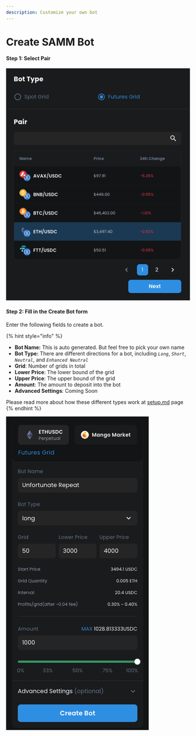 ```yaml
---
description: Customize your own bot
---
```


# Create SAMM Bot

#### Step 1: Select Pair

![](<../../.gitbook/assets/image (4).png>)

#### Step 2: Fill in the Create Bot form

Enter the following fields to create a bot.

{% hint style="info" %}
* **Bot Name:** This is auto generated. But feel free to pick your own name
* **Bot Type:** There are different directions for a bot, including _`Long`_, _`Short`_, _`Neutral`_, and _`Enhanced Neutral`_
* **Grid**: Number of grids in total
* **Lower Price**: The lower bound of the grid
* **Upper Price**: The upper bound of the grid
* **Amount**: The amount to deposit into the bot
* **Advanced Settings**: Coming Soon



&#x20;Please read more about how these different types work at [setup.md](setup.md "mention") page
{% endhint %}

![](<../../.gitbook/assets/image (2).png>)
